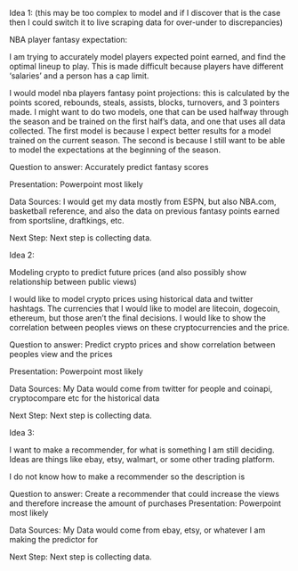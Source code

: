 Idea 1: (this may be too complex to model and if I discover that is the case then I could switch it to live scraping data for over-under to discrepancies)

NBA player fantasy expectation:

I am trying to accurately model players expected point earned, and find the optimal lineup to play. 
This is made difficult because players have different ‘salaries’ and a person has a cap limit.

I would model nba players fantasy point projections:
this is calculated by the points scored, rebounds, steals, assists, blocks, turnovers, and 3 pointers made.
I might want to do two models, one that can be used halfway through the season and be trained on the first half’s data,
and one that uses all data collected. The first model is because I expect better results for a model trained on the current season.
The second is because I still want to be able to model the expectations at the beginning of the season.

Question to answer:
Accurately predict fantasy scores

Presentation:
Powerpoint most likely

Data Sources:
I would get my data mostly from ESPN, but also NBA.com, basketball reference, and also the data on previous fantasy points earned from sportsline, draftkings, etc.

Next Step:
Next step is collecting data.



Idea 2:

Modeling crypto to predict future prices (and also possibly show relationship between public views)

I would like to model crypto prices using historical data and twitter hashtags. The currencies that I would like to model are litecoin, 
dogecoin, ethereum, but those aren’t the final decisions. I would like to show the correlation between peoples views 
on these cryptocurrencies and the price.


Question to answer:
Predict crypto prices and show correlation between peoples view and the prices

Presentation:
Powerpoint most likely

Data Sources:
My Data would come from twitter for people and coinapi, cryptocompare etc for the historical data

Next Step:
Next step is collecting data.



Idea 3:

I want to make a recommender, for what is something I am still deciding. Ideas are things like ebay, etsy, walmart, 
or some other trading platform.

I do not know how to make a recommender so the description is


Question to answer:
Create a recommender that could increase the views and therefore increase the amount of purchases
Presentation:
Powerpoint most likely

Data Sources:
My Data would come from ebay, etsy, or whatever I am making the predictor for

Next Step:
Next step is collecting data.
